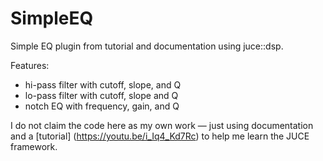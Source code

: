 # SimpleEQ
Simple EQ plugin from tutorial and documentation using juce::dsp. 

Features:
- hi-pass filter with cutoff, slope, and Q
- lo-pass filter with cutoff, slope and Q
- notch EQ with frequency, gain, and Q

I do not claim the code here as my own work — just using documentation and a [tutorial] (https://youtu.be/i_Iq4_Kd7Rc) to help me learn the JUCE framework. 

